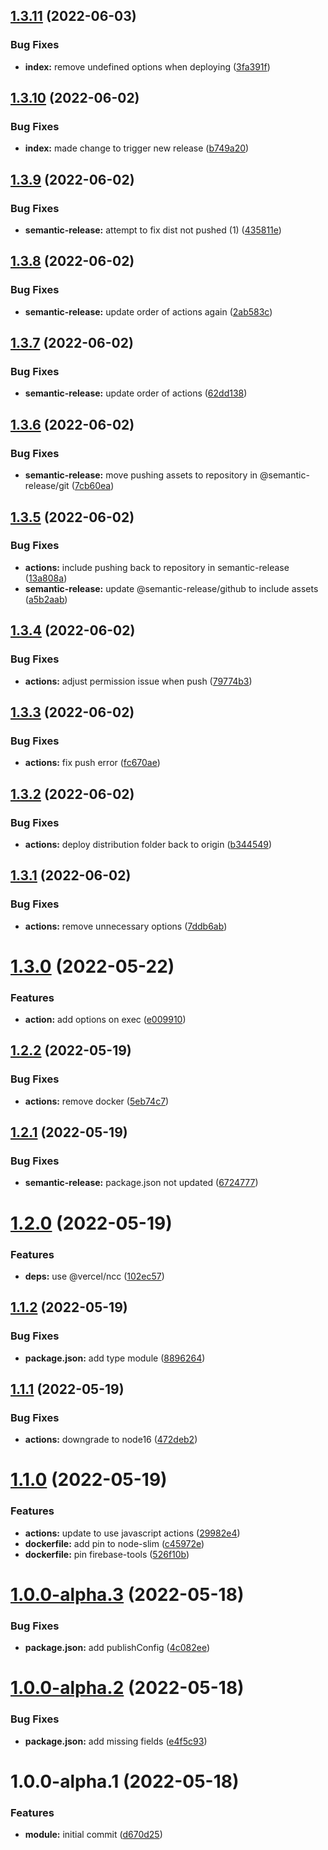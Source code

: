 ## [1.3.11](https://github.com/sws2apps/firebase-deployment/compare/v1.3.10...v1.3.11) (2022-06-03)


### Bug Fixes

* **index:** remove undefined options when deploying ([3fa391f](https://github.com/sws2apps/firebase-deployment/commit/3fa391f16a86dbcf742b159a51da62b54ea54e35))

## [1.3.10](https://github.com/sws2apps/firebase-deployment/compare/v1.3.9...v1.3.10) (2022-06-02)


### Bug Fixes

* **index:** made change to trigger new release ([b749a20](https://github.com/sws2apps/firebase-deployment/commit/b749a208b0164af50e512390e7b652655f0b6aa4))

## [1.3.9](https://github.com/sws2apps/firebase-deployment/compare/v1.3.8...v1.3.9) (2022-06-02)


### Bug Fixes

* **semantic-release:** attempt to fix dist not pushed (1) ([435811e](https://github.com/sws2apps/firebase-deployment/commit/435811ea1ff9bf06ba1a579a35a79b4c60881644))

## [1.3.8](https://github.com/sws2apps/firebase-deployment/compare/v1.3.7...v1.3.8) (2022-06-02)


### Bug Fixes

* **semantic-release:** update order of actions again ([2ab583c](https://github.com/sws2apps/firebase-deployment/commit/2ab583c3ade9fe4c7cc80327c727b006bdccf247))

## [1.3.7](https://github.com/sws2apps/firebase-deployment/compare/v1.3.6...v1.3.7) (2022-06-02)


### Bug Fixes

* **semantic-release:** update order of actions ([62dd138](https://github.com/sws2apps/firebase-deployment/commit/62dd138fe63a11d0714c3caa7bb870cde2856b9c))

## [1.3.6](https://github.com/sws2apps/firebase-deployment/compare/v1.3.5...v1.3.6) (2022-06-02)


### Bug Fixes

* **semantic-release:** move pushing assets to repository in @semantic-release/git ([7cb60ea](https://github.com/sws2apps/firebase-deployment/commit/7cb60eaafb88903e161df3c361801708f788e503))

## [1.3.5](https://github.com/sws2apps/firebase-deployment/compare/v1.3.4...v1.3.5) (2022-06-02)


### Bug Fixes

* **actions:** include pushing back to repository in semantic-release ([13a808a](https://github.com/sws2apps/firebase-deployment/commit/13a808a88a6f24c29ddc0b33deff5f5bbb0efbe3))
* **semantic-release:** update @semantic-release/github to include assets ([a5b2aab](https://github.com/sws2apps/firebase-deployment/commit/a5b2aab8161e07af614ada92649507c53adf7c6a))

## [1.3.4](https://github.com/sws2apps/firebase-deployment/compare/v1.3.3...v1.3.4) (2022-06-02)


### Bug Fixes

* **actions:** adjust permission issue when push ([79774b3](https://github.com/sws2apps/firebase-deployment/commit/79774b3a1e7a47fd970446c630a9ec115db925f7))

## [1.3.3](https://github.com/sws2apps/firebase-deployment/compare/v1.3.2...v1.3.3) (2022-06-02)


### Bug Fixes

* **actions:** fix push error ([fc670ae](https://github.com/sws2apps/firebase-deployment/commit/fc670ae00c48c6b9eb80fe389e81d8a045e5d39f))

## [1.3.2](https://github.com/sws2apps/firebase-deployment/compare/v1.3.1...v1.3.2) (2022-06-02)


### Bug Fixes

* **actions:** deploy distribution folder back to origin ([b344549](https://github.com/sws2apps/firebase-deployment/commit/b344549dd8d54f83b19818bf9cc846171e88d32f))

## [1.3.1](https://github.com/sws2apps/firebase-deployment/compare/v1.3.0...v1.3.1) (2022-06-02)


### Bug Fixes

* **actions:** remove unnecessary options ([7ddb6ab](https://github.com/sws2apps/firebase-deployment/commit/7ddb6ab19dad5c28f653760097d81c76e0ce1846))

# [1.3.0](https://github.com/sws2apps/firebase-deployment/compare/v1.2.2...v1.3.0) (2022-05-22)


### Features

* **action:** add options on exec ([e009910](https://github.com/sws2apps/firebase-deployment/commit/e009910f1a66f646ec76015b35b2f7f9cc44de5e))

## [1.2.2](https://github.com/sws2apps/firebase-deployment/compare/v1.2.1...v1.2.2) (2022-05-19)


### Bug Fixes

* **actions:** remove docker ([5eb74c7](https://github.com/sws2apps/firebase-deployment/commit/5eb74c74b410ae7a29aebee5392825fdeda24b30))

## [1.2.1](https://github.com/sws2apps/firebase-deployment/compare/v1.2.0...v1.2.1) (2022-05-19)


### Bug Fixes

* **semantic-release:** package.json not updated ([6724777](https://github.com/sws2apps/firebase-deployment/commit/67247779ce654220280ae29a29b0f4e0d254fec6))

# [1.2.0](https://github.com/sws2apps/firebase-deployment/compare/v1.1.2...v1.2.0) (2022-05-19)


### Features

* **deps:** use @vercel/ncc ([102ec57](https://github.com/sws2apps/firebase-deployment/commit/102ec57a3b1ef0aedc319ca6a49fb1544aad333b))

## [1.1.2](https://github.com/sws2apps/firebase-deployment/compare/v1.1.1...v1.1.2) (2022-05-19)


### Bug Fixes

* **package.json:** add type module ([8896264](https://github.com/sws2apps/firebase-deployment/commit/88962645a0213033405a2c253e65027d0c486ae6))

## [1.1.1](https://github.com/sws2apps/firebase-deployment/compare/v1.1.0...v1.1.1) (2022-05-19)


### Bug Fixes

* **actions:** downgrade to node16 ([472deb2](https://github.com/sws2apps/firebase-deployment/commit/472deb2afdeaba52ff14990b44d3b04e91a153c2))

# [1.1.0](https://github.com/sws2apps/firebase-deployment/compare/v1.0.1...v1.1.0) (2022-05-19)


### Features

* **actions:** update to use javascript actions ([29982e4](https://github.com/sws2apps/firebase-deployment/commit/29982e43285b135a0f04963326602139c0182927))
* **dockerfile:** add pin to node-slim ([c45972e](https://github.com/sws2apps/firebase-deployment/commit/c45972e62e7e76b9d14379bfc172a73a261911d5))
* **dockerfile:** pin firebase-tools ([526f10b](https://github.com/sws2apps/firebase-deployment/commit/526f10bafb065f8b5088698983dd7e9042acda1c))

# [1.0.0-alpha.3](https://github.com/sws2apps/react-sw-helper/compare/v1.0.0-alpha.2...v1.0.0-alpha.3) (2022-05-18)


### Bug Fixes

* **package.json:** add publishConfig ([4c082ee](https://github.com/sws2apps/react-sw-helper/commit/4c082ee5f684b8f92171a9cb4e013e9a40548479))

# [1.0.0-alpha.2](https://github.com/sws2apps/react-sw-helper/compare/v1.0.0-alpha.1...v1.0.0-alpha.2) (2022-05-18)


### Bug Fixes

* **package.json:** add missing fields ([e4f5c93](https://github.com/sws2apps/react-sw-helper/commit/e4f5c9358a29cfb9a100546b6e75f829f1eb86a3))

# 1.0.0-alpha.1 (2022-05-18)


### Features

* **module:** initial commit ([d670d25](https://github.com/sws2apps/react-sw-helper/commit/d670d25a34cf4e6d3a1c7b23f6e7d200b1124c42))
